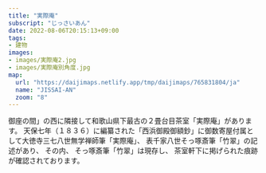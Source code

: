 ```yaml
---
title: "実際庵"
subscript: "じっさいあん"
date: 2022-08-06T20:15:13+09:00
tags:
- 建物
images:
- images/実際庵2.jpg
- images/実際庵別角度.jpg
map:
  url: "https://daijimaps.netlify.app/tmp/daijimaps/765831804/ja"
  name: "JISSAI-AN"
  zoom: "8"
---
```


御座の間」の西に隣接して和歌山県下最古の２畳台目茶室「実際庵」があります。
天保七年（１８３６）に編纂された「西浜御殿御額鈔」に御数寄屋付属として大徳寺三七八世無学禅師筆「実際庵」、
表千家八世そっ啄斎筆「竹翠」の記述があり、
その内、
そっ啄斎筆「竹翠」は現存し、
茶室軒下に掲げられた痕跡が確認されております。
